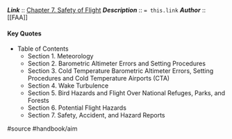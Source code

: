 ***Link***      :: [Chapter 7. Safety of Flight](https://www.faa.gov/air_traffic/publications/atpubs/aim_html/chap_7.html)
***Description***      :: `= this.link`
***Author*** :: [[FAA]]

#### Key Quotes
- Table of Contents
	- Section 1. Meteorology
	- Section 2. Barometric Altimeter Errors and Setting Procedures
	- Section 3. Cold Temperature Barometric Altimeter Errors, Setting Procedures and Cold Temperature Airports (CTA)
	- Section 4. Wake Turbulence
	- Section 5. Bird Hazards and Flight Over National Refuges, Parks, and Forests
	- Section 6. Potential Flight Hazards
	- Section 7. Safety, Accident, and Hazard Reports

#source #handbook/aim 